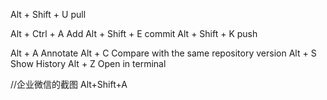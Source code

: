 Alt + Shift + U   pull 

Alt + Ctrl +  A   Add
Alt + Shift + E   commit
Alt + Shift + K   push   

Alt + A  Annotate
Alt + C  Compare with the same repository version
Alt + S  Show History
Alt + Z  Open in terminal

//企业微信的截图
Alt+Shift+A
